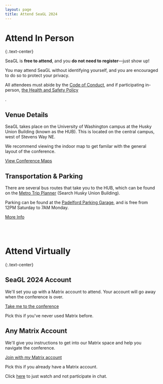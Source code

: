 ```yaml
---
layout: page
title: Attend SeaGL 2024
---
```


<div class="row"><div class="col col-md-10 col-md-offset-1" markdown="1">

# Attend In Person
{:.text-center}

<div class="text-center">
    <p>SeaGL is <b>free to attend</b>, and you <b>do not need to register</b>—just show up!</p>
    <p>You may attend SeaGL without identifying yourself, and you are encouraged to do so to protect your privacy.</p>
    <p>All attendees must abide by the <a href="/code_of_conduct">Code of Conduct</a>, and if participating in-person,
    <a href="/health_and_safety_policy">the Health and Safety Policy</a></p>.
</div>

<div class="row" style="margin-bottom: 1em;margin-top: 2em;">
  <div class="col col-sm-6 col-md-5 col-md-offset-1 col-lg-4 col-lg-offset-2">
    <div class="panel panel-primary text-center">
      <div class="panel-heading"><h2 class="panel-title">Venue Details</h2></div>
      <div class="panel-body">
        <p>SeaGL takes place on the University of Washington campus at the Husky Union Building (known as the HUB). 
            This is located on the central campus, west of Stevens Way NE.</p>
        <p>We recommend viewing the indoor map to get familar with the general layout of the conference.</p>
        <p><a class="btn btn-primary btn-large" href="/maps/2024">View Conference Maps</a></p>
      </div>
    </div>
  </div>
  <div class="col col-sm-6 col-md-5 col-lg-4">
    <div class="panel panel-primary text-center">
      <div class="panel-heading"><h2 class="panel-title">Transportation & Parking</h2></div>
      <!-- HTML/CSS is not my strong suit, apologies if there's a better way-->
      <!-- to margin these to make this the same size as the other row -->
      <div class="panel-body" style="margin-top: 0.7em; margin-bottom: 0.7em;">
        <p>There are several bus routes that take you to the HUB, which can be found on the 
            <a href="https://tripplanner.kingcounty.gov/#/app/tripplanning">Metro Trip Planner</a>
            (Search Husky Union Building).</p>
        <p>Parking can be found at the <a href="https://www.washington.edu/maps/#!/padelford-garage-n16-n18-n20-n21">
            Padelford Parking Garage</a>, and is free from 12PM Saturday to 7AM Monday.</p>
        <p><a class="btn btn-primary btn-large" href="https://hub.washington.edu/about/plan-your-visit/#directions">
            More Info</a></p>
      </div>
    </div>
  </div>
</div>

<!-- Added these here to add some space between sections -->
<br><br>

# Attend Virtually
{:.text-center}

<div class="row" style="margin-bottom: 1em;margin-top: 2em;">
  <div class="col col-sm-6 col-md-5 col-md-offset-1 col-lg-4 col-lg-offset-2">
    <div class="panel panel-primary text-center">
      <div class="panel-heading"><h2 class="panel-title">SeaGL 2024 Account</h2></div>
      <div class="panel-body">
        <p>We'll set you up with a Matrix account to attend. Your account will go away when the conference is over.</p>
        <p><a class="btn btn-primary btn-large" href="/attend/ephemeral">Take me to the conference</a></p>
        <p>Pick this if you've never used Matrix before.</p>
      </div>
    </div>
  </div>
  <div class="col col-sm-6 col-md-5 col-lg-4">
    <div class="panel panel-primary text-center">
      <div class="panel-heading"><h2 class="panel-title">Any Matrix Account</h2></div>
      <div class="panel-body">
        <p>We'll give you instructions to get into our Matrix space and help you navigate the conference.</p>
        <p><a class="btn btn-primary btn-large" href="/attend/existing">Join with my Matrix account</a></p>
        <p>Pick this if you already have a Matrix account.</p>
      </div>
    </div>
  </div>
</div>

<div class="text-center">Click <a href="/watch">here</a> to just watch and not participate in chat.</div>

<!-- class="row" -->
</div>
<!-- class="col ..." -->
</div>
